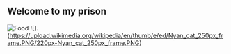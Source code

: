 ## Welcome to my prison
  ![Food](https://upload.wikimedia.org/wikipedia/commons/9/9a/Big_Mac_hamburger.jpg)
  ![].(https://upload.wikimedia.org/wikipedia/en/thumb/e/ed/Nyan_cat_250px_frame.PNG/220px-Nyan_cat_250px_frame.PNG)
 
